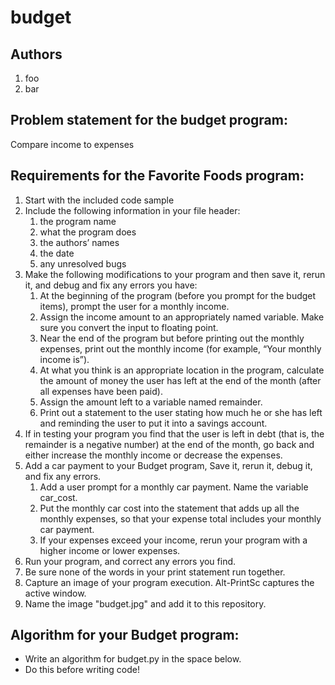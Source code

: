 # budget
## Authors
1. foo
2. bar
## Problem statement for the budget program:
Compare income to expenses
## Requirements for the Favorite Foods program:
1. Start with the included code sample
1. Include the following information in your file header:
    1. the program name
    1. what the program does
    1. the authors’ names
    1. the date
    1. any unresolved bugs
1. Make the following modifications to your program and then save it, rerun it, 
and debug and fix any errors you have:
    1. At the beginning of the program (before you prompt for the budget items), 
    prompt the user for a monthly income.
    1. Assign the income amount to an appropriately named variable. 
    Make sure you convert the input to floating point.
    1. Near the end of the program but before printing out the monthly expenses, 
    print out the monthly income (for example, “Your monthly income is”).
    1. At what you think is an appropriate location in the program, 
    calculate the amount of money the user has left at the end of the month 
    (after all expenses have been paid).
    1. Assign the amount left to a variable named remainder.
    1. Print out a statement to the user stating how much he or she has left 
    and reminding the user to put it into a savings account. 
1. If in testing your program you find that the user is left in debt 
(that is, the remainder is a negative number) at the end of the month, 
go back and either increase the monthly income or decrease the expenses. 
1. Add a car payment to your Budget program, Save it, 
rerun it, debug it, and fix any errors.
    1. Add a user prompt for a monthly car payment. Name the variable car_cost. 
    1. Put the monthly car cost into the statement that adds up all the monthly expenses, 
    so that your expense total includes your monthly car payment.
    1. If your expenses exceed your income, rerun your program with a 
    higher income or lower expenses.
1. Run your program, and correct any errors you find. 
1. Be sure none of the words in your print statement run together. 
1.  Capture an image of your program execution. Alt-PrintSc captures the active window.
1.  Name the image "budget.jpg" and add it to this repository.
## Algorithm for your Budget program:
* Write an algorithm for budget.py in the space below.
* Do this before writing code!